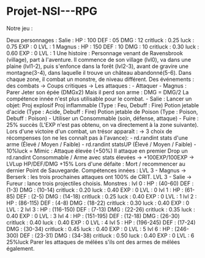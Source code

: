 # Projet-NSI---RPG
Notre jeu :

Deux personnages : 
   Salie  : HP : 100   DEF : 05   DMG : 12   critluck : 0.25   luck : 0.75   EXP : 0   LVL : 1
   Magnus : HP : 150   DEF : 10   DMG : 10   critluck : 0.30   luck : 0.60   EXP : 0   LVL : 1
Une histoire : Personnage venant de Ravensbrook (village), part à l'aventure. Il commence de son village (lvl0), va dans une plaine (lvl1-2), puis s'enfonce dans la forêt (lvl2-3), avant de gravire une montagne(3-4), dans laquelle il trouve un château abandonné(5-6). Dans chaque zone, il combat un monstre, de niveau différent.
Des événements : des combats
  -> Coups critiques
	-> Les attaques :
		- Attaquer
		- Magnus :
  			Parer
     			Jeter son épée (DMGx2) Mais il perd son arme :
			   DMG = DMG/2
      			   La compétence innée n'est plus utilisable pour le combat.
		- Salie :
  			Lancer un objet:
  			   Proj explosif
     			   Proj inflammable (Type : Feu, Debuff : Fire)
	   		   Potion jetable d'acide (Type : Acide, Debuff : Fire)
			   Potion jetable de Poison (Type : Poison, Debuff : Poison)
		- Utiliser un Consommable (soin, défense, attaque)
		- Fuire : 25% succès (L'EXP n'est pas obtenu, on va directement à la zone suivante).
	Lors d'une victoire d'un combat, un trésor apparaît :
		-> 3 choix de récompenses (on ne les connaît pas à l'avance):
			- rd.randint stats d'une arme (Élevé / Moyen / Faible)
			- rd.randint statsUP (Élevé / Moyen / Faible)
			- 10%luck = Mimic :
			   Attaque élevée (+50%)
        		   Il attaque en premier
		    Drop un rd.randint Consommable / Arme avec stats élevées
		-> +100EXP/100EXP -> LVLup HP/DEF/DMG +15%
	Lors d'une défaite : Mort / recommencer au dernier Point de Sauvegarde.
Compétences innées :
	LVL 3 - Magnus -> Berserk : les trois prochaines attaques ont 100% de CRIT.
 	LVL 3 - Salie -> Fureur : lance trois projectiles choisis.
Monstres :
	lvl 0 : HP : (40-60)     DEF : (1-3)     DMG : (10-14)   critluck : 0.20   luck : 0.40   EXP : 0   LVL : 0
 	lvl 1 : HP : (61-85)     DEF : (2-5)     DMG : (14-18)   critluck : 0.25   luck : 0.40   EXP : 0   LVL : 1
   	lvl 2 : HP : (86-115)    DEF : (4-8)     DMG : (18-22)   critluck : 0.30   luck : 0.40   EXP : 0   LVL : 2
 	lvl 3 : HP : (116-150)   DEF : (7-13)    DMG : (22-26)   critluck : 0.35   luck : 0.40   EXP : 0   LVL : 3
 	lvl 4 : HP : (151-195)   DEF : (12-18)   DMG : (26-30)   critluck : 0.40   luck : 0.40   EXP : 0   LVL : 4
 	lvl 5 : HP : (196-245)   DEF : (17-24)   DMG : (30-34)   critluck : 0.45   luck : 0.40   EXP : 0   LVL : 5
 	lvl 6 : HP : (246-300)   DEF : (23-31)   DMG : (34-38)   critluck : 0.50   luck : 0.40   EXP : 0   LVL : 6
  	25%luck Parer les attaques de mélées s'ils ont des armes de mélées également.
